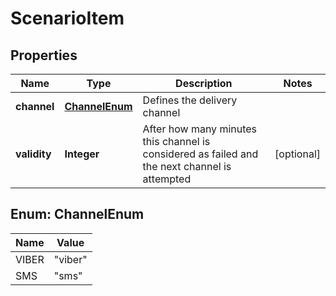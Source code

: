 
# ScenarioItem

## Properties
Name | Type | Description | Notes
------------ | ------------- | ------------- | -------------
**channel** | [**ChannelEnum**](#ChannelEnum) | Defines the delivery channel | 
**validity** | **Integer** | After how many minutes this channel is considered as failed and the next channel is attempted |  [optional]


<a name="ChannelEnum"></a>
## Enum: ChannelEnum
Name | Value
---- | -----
VIBER | &quot;viber&quot;
SMS | &quot;sms&quot;



